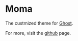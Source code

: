 # Moma

The custmized theme for [Ghost](http://github.com/tryghost/ghost/).

For more, visit the [github](https://github.com/char1e5/Moma) page.
